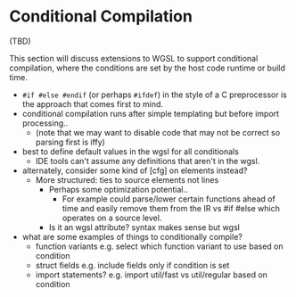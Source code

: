 # Conditional Compilation

(TBD)

This section will discuss extensions to WGSL
to support conditional compilation, where the conditions
are set by the host code runtime or build time.

* `#if #else #endif` (or perhaps `#ifdef`) in the style of a C preprocessor 
  is the approach that comes first to mind.
* conditional compilation runs after simple templating but before import processing..
  * (note that we may want to disable code that may not be correct so parsing first is iffy)
* best to define default values in the wgsl for all conditionals
  * IDE tools can't assume any definitions that aren't in the wgsl.
* alternately, consider some kind of [cfg] on elements instead? 
  * More structured: ties to source elements not lines
    * Perhaps some optimization potential..
      * For example could parse/lower certain functions ahead of 
        time and easily remove them from the IR vs #if #else which operates on a source level.
    * Is it an wgsl attribute? syntax makes sense but wgsl 
* what are some examples of things to conditionally compile?
  * function variants e.g. select which function variant to use based on condition
  * struct fields e.g. include fields only if condition is set
  * import statements? e.g. import util/fast vs util/regular based on condition
